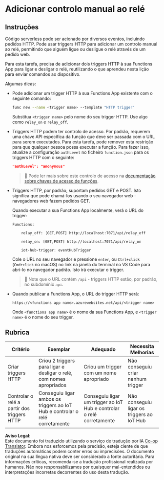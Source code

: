 <!--
CO_OP_TRANSLATOR_METADATA:
{
  "original_hash": "c24b6e4d90501c9199f2ceb6a648a337",
  "translation_date": "2025-08-25T21:33:57+00:00",
  "source_file": "2-farm/lessons/5-migrate-application-to-the-cloud/assignment.md",
  "language_code": "pt"
}
-->
# Adicionar controlo manual ao relé

## Instruções

Código serverless pode ser acionado por diversos eventos, incluindo pedidos HTTP. Pode usar triggers HTTP para adicionar um controlo manual ao relé, permitindo que alguém ligue ou desligue o relé através de um pedido web.

Para esta tarefa, precisa de adicionar dois triggers HTTP à sua Functions App para ligar e desligar o relé, reutilizando o que aprendeu nesta lição para enviar comandos ao dispositivo.

Algumas dicas:

* Pode adicionar um trigger HTTP à sua Functions App existente com o seguinte comando:

    ```sh
    func new --name <trigger name> --template "HTTP trigger"
    ```

    Substitua `<trigger name>` pelo nome do seu trigger HTTP. Use algo como `relay_on` e `relay_off`.

* Triggers HTTP podem ter controlo de acesso. Por padrão, requerem uma chave API específica da função que deve ser passada com o URL para serem executados. Para esta tarefa, pode remover esta restrição para que qualquer pessoa possa executar a função. Para fazer isso, atualize a configuração `authLevel` no ficheiro `function.json` para os triggers HTTP com o seguinte:

    ```json
    "authLevel": "anonymous"
    ```

    > 💁 Pode ler mais sobre este controlo de acesso na [documentação sobre chaves de acesso de funções](https://docs.microsoft.com/azure/azure-functions/functions-bindings-http-webhook-trigger?WT.mc_id=academic-17441-jabenn#authorization-keys).

* Triggers HTTP, por padrão, suportam pedidos GET e POST. Isto significa que pode chamá-los usando o seu navegador web - navegadores web fazem pedidos GET.

    Quando executar a sua Functions App localmente, verá o URL do trigger:

    ```output
    Functions:

        relay_off: [GET,POST] http://localhost:7071/api/relay_off

        relay_on: [GET,POST] http://localhost:7071/api/relay_on

        iot-hub-trigger: eventHubTrigger
    ```

    Cole o URL no seu navegador e pressione `enter`, ou `Ctrl+click` (`Cmd+click` no macOS) no link na janela do terminal no VS Code para abri-lo no navegador padrão. Isto irá executar o trigger.

    > 💁 Note que o URL contém `/api` - triggers HTTP estão, por padrão, no subdomínio `api`.

* Quando publicar a Functions App, o URL do trigger HTTP será:

    `https://<functions app name>.azurewebsites.net/api/<trigger name>`

    Onde `<functions app name>` é o nome da sua Functions App, e `<trigger name>` é o nome do seu trigger.

## Rubrica

| Critério | Exemplar | Adequado | Necessita Melhorias |
| -------- | --------- | -------- | ------------------- |
| Criar triggers HTTP | Criou 2 triggers para ligar e desligar o relé, com nomes apropriados | Criou um trigger com um nome apropriado | Não conseguiu criar nenhum trigger |
| Controlar o relé a partir dos triggers HTTP | Conseguiu ligar ambos os triggers ao IoT Hub e controlar o relé corretamente | Conseguiu ligar um trigger ao IoT Hub e controlar o relé corretamente | Não conseguiu ligar os triggers ao IoT Hub |

**Aviso Legal**:  
Este documento foi traduzido utilizando o serviço de tradução por IA [Co-op Translator](https://github.com/Azure/co-op-translator). Embora nos esforcemos pela precisão, esteja ciente de que traduções automáticas podem conter erros ou imprecisões. O documento original na sua língua nativa deve ser considerado a fonte autoritária. Para informações críticas, recomenda-se a tradução profissional realizada por humanos. Não nos responsabilizamos por quaisquer mal-entendidos ou interpretações incorretas decorrentes do uso desta tradução.